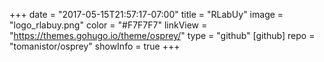 +++
date = "2017-05-15T21:57:17-07:00"
title = "RLabUy"
image = "logo_rlabuy.png"
color = "#F7F7F7"
linkView = "https://themes.gohugo.io/theme/osprey/"
type = "github"
[github]
    repo = "tomanistor/osprey"
    showInfo = true
+++
